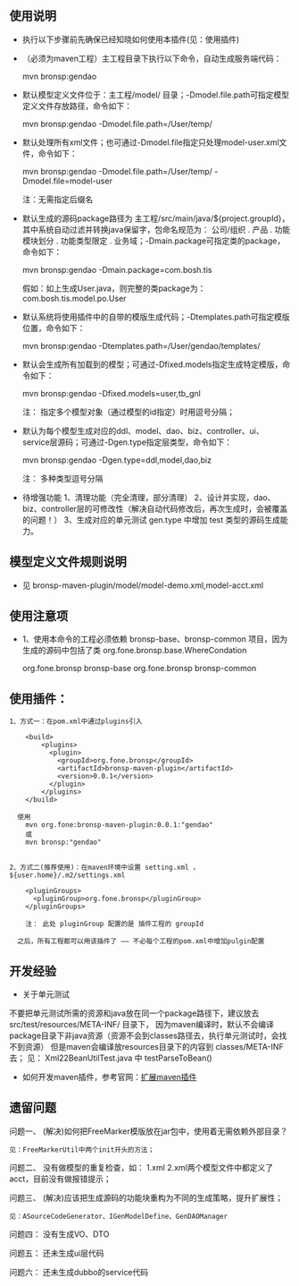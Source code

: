 
##	使用说明

*	执行以下步骤前先确保已经知晓如何使用本插件(见：使用插件)

*	（必须为maven工程）主工程目录下执行以下命令，自动生成服务端代码：

	mvn bronsp:gendao 

*	默认模型定义文件位于：主工程/model/ 目录；-Dmodel.file.path可指定模型定义文件存放路径，命令如下：
	
	mvn bronsp:gendao -Dmodel.file.path=/User/temp/
	
*	默认处理所有xml文件；也可通过-Dmodel.file指定只处理model-user.xml文件，命令如下：
	
	mvn bronsp:gendao -Dmodel.file.path=/User/temp/ -Dmodel.file=model-user
	
	注：无需指定后缀名
	
*	默认生成的源码package路径为 主工程/src/main/java/${project.groupId}，其中系统自动过滤并转换java保留字，包命名规范为： 公司/组织 . 产品 . 功能模块划分 . 功能类型限定 . 业务域；-Dmain.package可指定类的package，命令如下：

	mvn bronsp:gendao -Dmain.package=com.bosh.tis
	
	假如：如上生成User.java，则完整的类package为： com.bosh.tis.model.po.User

*	默认系统将使用插件中的自带的模版生成代码；-Dtemplates.path可指定模版位置，命令如下：
	
	mvn bronsp:gendao -Dtemplates.path=/User/gendao/templates/
	
*	默认会生成所有加载到的模型；可通过-Dfixed.models指定生成特定模版，命令如下：
	
	mvn bronsp:gendao -Dfixed.models=user,tb_gnl
	
	注： 指定多个模型对象（通过模型的id指定）时用逗号分隔；

*	默认为每个模型生成对应的ddl、model、dao、biz、controller、ui、service层源码；可通过-Dgen.type指定层类型，命令如下：
	
	mvn bronsp:gendao -Dgen.type=ddl,model,dao,biz
	
	注： 多种类型逗号分隔
	
*	待增强功能
	1、清理功能（完全清理，部分清理）
	2、设计并实现，dao、biz、controller层的可修改性（解决自动代码修改后，再次生成时，会被覆盖的问题！）
	3、生成对应的单元测试 gen.type 中增加 test 类型的源码生成能力。
	
	
##	模型定义文件规则说明
	
*	见 bronsp-maven-plugin/model/model-demo.xml,model-acct.xml


##	使用注意项

* 1、使用本命令的工程必须依赖 bronsp-base、bronsp-common 项目，因为生成的源码中包括了类 org.fone.bronsp.base.WhereCondation
	
	<dependency>
		<groupId>org.fone.bronsp</groupId>
		<artifactId>bronsp-base</artifactId>
	</dependency>
	
	<dependency>
		<groupId>org.fone.bronsp</groupId>
		<artifactId>bronsp-common</artifactId>
	</dependency>


##	使用插件：

	1、方式一：在pom.xml中通过plugins引入
		
		<build>
			<plugins>
		      <plugin>
		        <groupId>org.fone.bronsp</groupId>
		        <artifactId>bronsp-maven-plugin</artifactId>
		        <version>0.0.1</version>
		      </plugin>
			</plugins>
		</build>
	
	  使用
	  	mvn org.fone:bronsp-maven-plugin:0.0.1:"gendao"
	  	或
	  	mvn bronsp:"gendao"
	
	
	2、方式二(推荐使用)：在maven环境中设置 setting.xml ， ${user.home}/.m2/settings.xml
	
		<pluginGroups>
		  <pluginGroup>org.fone.bronsp</pluginGroup>
		</pluginGroups>
		
		注： 此处 pluginGroup 配置的是 插件工程的 groupId

	  之后，所有工程都可以用该插件了 —— 不必每个工程的pom.xml中增加pulgin配置

## 开发经验

*	关于单元测试

不要把单元测试所需的资源和java放在同一个package路径下，建议放去 src/test/resources/META-INF/ 目录下，
因为maven编译时，默认不会编译package目录下非java资源（资源不会到classes路径去，执行单元测试时，会找不到资源）
但是maven会编译放resources目录下的内容到 classes/META-INF 去； 见： Xml22BeanUtilTest.java 中 testParseToBean()

*	如何开发maven插件，参考官网：[扩展maven插件](http://maven.apache.org/guides/plugin/guide-java-plugin-development.html)



## 遗留问题

问题一、 (解决)如何把FreeMarker模版放在jar包中，使用着无需依赖外部目录？
	
	见：FreeMarkerUtil中两个init开头的方法；

问题二、 没有做模型的重复检查，如： 1.xml 2.xml两个模型文件中都定义了 acct，目前没有做报错提示；

问题三、 (解决)应该把生成源码的功能块重构为不同的生成策略，提升扩展性；
	
	见：ASourceCodeGenerator、IGenModelDefine、GenDAOManager

问题四： 没有生成VO、DTO

问题五： 还未生成ui层代码

问题六： 还未生成dubbo的service代码





